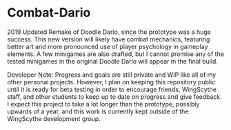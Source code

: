 # Combat-Dario

2019 Updated Remake of Doodle Dario, since the prototype was a huge success. This new version will likely have combat mechanics, featuring better art and more pronounced use of player psychology in gameplay elements. A few minigames are also drafted, but I cannot promise any of the tested minigames in the original Doodle Dario will appear in the final build. 

Developer Note: 
Progress and goals are still private and WIP like all of my other personal projects. However, I plan on keeping this repository public until it is ready for beta testing in order to encourage friends, WingScythe staff, and other students to keep up to date on progress and give feedback. I expect this project to take a lot longer than the prototype, possibly upwards of a year, and this work is currently kept outside of the WingScythe development group. 
